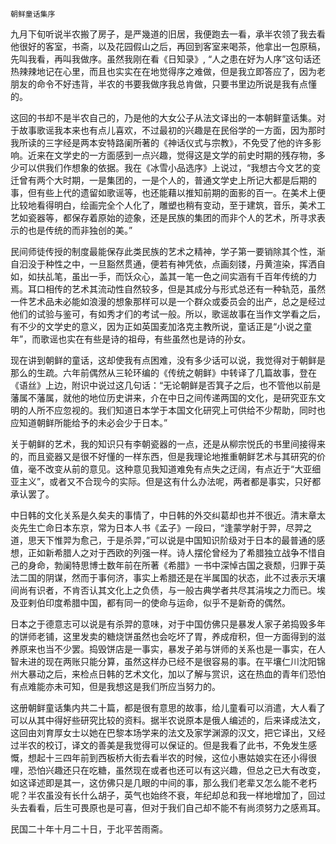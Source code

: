    朝鲜童话集序 

   九月下旬听说半农搬了房子，是严幾道的旧居，我便跑去一看，承半农领了我去看他很好的客室，书斋，以及花园假山之后，再回到客室来喝茶，他拿出一包原稿，先叫我看，再叫我做序。虽然我刚在看《日知录》, “人之患在好为人序”这句话还热辣辣地记在心里，而且也实实在在地觉得序之难做，但是我立即答应了，因为老朋友的命令不好违背，半农的书要我做序我总肯做，只要书里边所说是我有点懂的。

   这回的书却不是半农自己的，乃是他的大女公子从法文译出的一本朝鲜童话集。对于故事歌谣我本来也有点儿喜欢，不过最初的兴趣是在民俗学的一方面，因为那时我所读的三字经是两本安特路阑所著的《神话仪式与宗教》，不免受了他的许多影响。近来在文学史的一方面感到一点兴趣，觉得这是文学的前史时期的残存物，多少可以供我们作想象的依据。我在《冰雪小品选序》上说过，“我想古今文艺的变迁曾有两个大时期，一是集团的，一是个人的，普通文学史上所记大都是后期的事，但有些上代的遗留如歌谣等，也还能藉以推知前期的面影的百一。在美术上便比较地看得明白，绘画完全个人化了，雕塑也稍有变动，至于建筑，音乐，美术工艺如瓷器等，都保存着原始的迹象，还是民族的集团的而非个人的艺术，所寻求表示的也是传统的而非独创的美。”

   民间师徒传授的制度最能保存此类民族的艺术之精神，学子第一要销除其个性，渐自汩没于种性之中，一旦豁然贯通，便若有神凭依，点画刻镂，丹黄渲染，挥洒自如，如扶乩笔，虽出一手，而饫众心，盖其一笔一色之间实涵有千百年传统的力焉。耳口相传的艺术其流动性自然较多，但是其成分与形式总还有一种轨范，虽然一件艺术品未必能如浪漫的想象那样可以是一个群众或委员会的出产，总之是经过他们的试验与鉴可，有如秀才们的考试一般。所以，歌谣故事在当作文学看之后，有不少的文学史的意义，因为正如英国麦加洛克主教所说，童话正是“小说之童年”，而歌谣也实在有些是诗的祖母，有些虽然也是诗的孙女。

   现在讲到朝鲜的童话，这却使我有点困难，没有多少话可以说，我觉得对于朝鲜是那么的生疏。六年前偶然从三轮环编的《传统之朝鲜》中转译了几篇故事，登在《语丝》上边，附识中说过这几句话：“无论朝鲜是否箕子之后，也不管他以前是藩属不藩属，就他的地位历史讲来，介在中日之间传递两国的文化，是研究亚东文明的人所不应忽视的。我们知道日本学于本国文化研究上可供给不少帮助，同时也应知道朝鲜所能给予的未必会少于日本。”

   关于朝鲜的艺术，我的知识只有李朝瓷器的一点，还是从柳宗悦氏的书里间接得来的，而且瓷器又是很不好懂的一样东西，但是我理论地推重朝鲜艺术与其研究的价值，毫不改变从前的意见。这种意见我知道难免有点失之迂阔，有点近于“大亚细亚主义”，或者又不合现今的实际。但是这有什么办法呢，两者都是事实，只好都承认罢了。

   中日韩的文化关系是久矣夫的事情了，中日韩的外交纠葛却也并不很近。清末章太炎先生亡命日本东京，常为日本人书《孟子》一段曰，“逢蒙学射于羿，尽羿之道，思天下惟羿为愈己，于是杀羿，”可以说是中国知识阶级对于日本的最普通的感想，正如新希腊人之对于西欧的列强一样。诗人摆伦曾经为了希腊独立战争不惜自己的身命，勃阑特思博士数年前在所著《希腊》一书中深悼古国之衰颓，归罪于英法二国的阴谋，然而于事何济，事实上希腊还是在半属国的状态，此不过表示天壤间尚有识者，不肯否认其文化上之负债，与一般古典学者共尽其涓埃之力而已。埃及亚剌伯印度希腊中国，都有同一的使命与运命，似乎不是新奇的偶然。

   日本之于德意志可以说是有杀羿的意味，对于中国仿佛只是暴发人家子弟捣毁多年的饼师老铺，这里发卖的糖烧饼虽然也会吃坏了胃，养成疳积，但一方面得到的滋养原来也当不少罢。捣毁饼店是一事实，暴发子弟与饼师的关系也是一事实，在人智未进的现在两账只能分算，虽然这样办已经不是很容易的事。在平壤仁川沈阳锦州大暴动之后，来检点日韩的艺术文化，加以了解与赏识，这在热血的青年们恐怕有点难能亦未可知，但是我想这是我们所应当努力的。

   这册朝鲜童话集内共二十篇，都是很有意思的故事，给儿童看可以消遣，大人看了可以从其中得好些研究比较的资料。据半农说原本是俄人编述的，后来译成法文，这回由刘育厚女士以她在巴黎本场学来的法文及家学渊源的汉文，把它译出，又经过半农的校订，译文的善美是我觉得可以保证的。但是我看了此书，不免发生感慨，想起十三四年前到西板桥大街去看半农的时候，这位小惠姑娘实在还小得很哩，恐怕兴趣还只在吃糖，虽然现在或者也还可以有这兴趣，但总之已大有改变，如这译述即是其一，这仿佛只是几眼的中间的事，那么我们老辈又怎么能不老朽呢？半农虽没有长什么胡子，英气也始终不衰，年纪却总和我一样地增加了，回过头去看看，后生可畏原也是可喜，但对于我们自己却不能不有尚须努力之感焉耳。

   民国二十年十月二十日，于北平苦雨斋。

